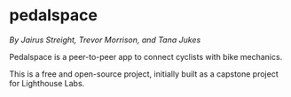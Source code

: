 pedalspace
==========

_By Jairus Streight, Trevor Morrison, and Tana Jukes_

Pedalspace is a peer-to-peer app to connect cyclists with bike mechanics.

This is a free and open-source project, initially built as a capstone project for Lighthouse Labs. 
